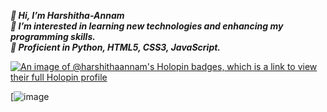 ***👋      Hi, I’m Harshitha-Annam***
<br />
***👀      I’m interested in learning new technologies and enhancing my programming skills.***
<br />
***🌱      Proficient in Python, HTML5, CSS3, JavaScript.*** 



<!---
Harshitha-Annam/Harshitha-Annam is a ✨ special ✨ repository because its `README.md` (this file) appears on your GitHub profile.
You can click the Preview link to take a look at your changes.
--->
[![An image of @harshithaannam's Holopin badges, which is a link to view their full Holopin profile](https://holopin.me/harshithaannam)](https://holopin.io/@harshithaannam)


<!--[![An image of postman api student expert badge](https://api.badgr.io/public/assertions/I1Qx9D1fQ6KsxCZ0WyWb1Q?identity__email=harshithadeveloper20%40gmail.com)-->
[![image]([https://api.badgr.io/public/assertions/I1Qx9D1fQ6KsxCZ0WyWb1Q](https://api.badgr.io/public/collections/8658df30f29e42c9bc62de18418d4995))
